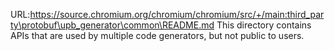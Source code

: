 URL:https://source.chromium.org/chromium/chromium/src/+/main:third_party\protobuf\upb_generator\common\README.md
This directory contains APIs that are used by multiple code generators, but not
public to users.
